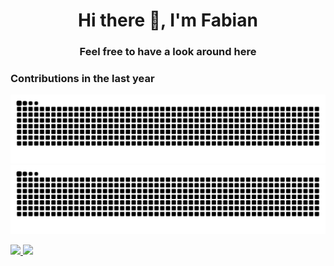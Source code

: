 <h1 align="center">Hi there 👋, I'm Fabian</h1>

<h3 align="center">Feel free to have a look around here</h3>

<h3>Contributions in the last year</h3>

![GitHub Snake Light](https://raw.githubusercontent.com/fabalexsie/fabalexsie/snk_output/github-contribution-grid-snake.svg#gh-light-mode-only)
![GitHub Snake dark](https://raw.githubusercontent.com/fabalexsie/fabalexsie/snk_output/github-contribution-grid-snake-dark.svg#gh-dark-mode-only)

<p>
  <a href="https://github.com/fabalexsie/github-readme-stats-dockered">
    <img src="https://github-readme-stats.fabsie.de/?username=fabalexsie&amp;count_private=true&amp;rank_icon=percentile&amp;hide_rank=true&amp;show_icons=true&amp;bg_color=30,e96443,904e95&amp;text_color=ffffff&amp;title_color=ffffff&amp;icon_color=ffffff&amp;hide_border=true&amp;line_height=28&amp;card_width=350" height="215px">
  </a>
  <a href="https://github.com/fabalexsie/github-readme-stats-dockered">
    <img src="https://github-readme-stats.fabsie.de/top-langs/?username=fabalexsie&amp;layout=donut&amp;langs_count=5&amp;theme=calm&amp;hide_border=true" height="215px">
  </a>
  <!-- private only possible with own instance -->
</p>

<!--
**fabalexsie/fabalexsie** is a ✨ _special_ ✨ repository because its `README.md` (this file) appears on your GitHub profile.

Here are some ideas to get you started:

- 🔭 I’m currently working on ...
- 🌱 I’m currently learning ...
- 👯 I’m looking to collaborate on ...
- 🤔 I’m looking for help with ...
- 💬 Ask me about ...
- 📫 How to reach me: ...
- 😄 Pronouns: ...
- ⚡ Fun fact: ...
-->
